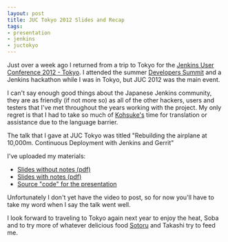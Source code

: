 ```yaml
---
layout: post
title: JUC Tokyo 2012 Slides and Recap
tags:
- presentation
- jenkins
- juctokyo
---
```



Just over a week ago I returned from a trip to Tokyo for the [Jenkins User
Conference 2012 - Tokyo](http://build-shokunin.org/juc2012/). I attended the
summer [Developers Summit](http://codezine.jp/devsumi/) and a Jenkins hackathon
while I was in Tokyo, but JUC 2012 was the main event.


I can't say enough good things about the Japanese Jenkins community, they are
as friendly (if not more so) as all of the other hackers, users and testers
that I've met throughout the years working with the project. My only regret is
that I had to take so much of [Kohsuke's](https://github.com/kohsuke) time for
translation or assistance due to the language barrier.


The talk that I gave at JUC Tokyo was titled "Rebuilding the airplane at
10,000m. Continuous Deployment with Jenkins and Gerrit"

I've uploaded my materials:

* [Slides without notes (pdf)](https://github.com/rtyler/juc-tokyo-presentation/raw/master/juc-tokyo.pdf)
* [Slides with notes (pdf)](http://strongspace.com/rtyler/public/juc-tokyo-notes.pdf)
* [Source "code" for the presentation](https://github.com/rtyler/juc-tokyo-presentation)


Unfortunately I don't yet have the video to post, so for now you'll have to
take my word when I say the talk went well.


I look forward to traveling to Tokyo again next year to enjoy the heat, Soba
and to try more of whatever delicious food [Sotoru](https://twitter.com/cynipe)
and Takashi try to feed me.
